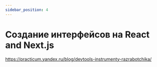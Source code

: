 ```yaml
---
sidebar_position: 4
---
```


# Создание интерфейсов на React and Next.js

https://practicum.yandex.ru/blog/devtools-instrumenty-razrabotchika/


